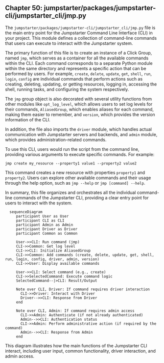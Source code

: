 ## Chapter 50: jumpstarter/packages/jumpstarter-cli/jumpstarter_cli/jmp.py

 The `jumpstarter/packages/jumpstarter-cli/jumpstarter_cli/jmp.py` file is the main entry point for the Jumpstarter Command Line Interface (CLI) in your project. This module defines a collection of command-line commands that users can execute to interact with the Jumpstarter system.

   The primary function of this file is to create an instance of a Click Group, named `jmp`, which serves as a container for all the available commands within the CLI. Each command corresponds to a separate Python module within the same directory and represents a specific action that can be performed by users. For example, `create`, `delete`, `update`, `get`, `shell`, `run`, `login`, `config` are individual commands that perform actions such as creating, deleting, updating, or getting resources, logging in, accessing the shell, running tasks, and configuring the system respectively.

   The `jmp` group object is also decorated with several utility functions from other modules like `opt_log_level`, which allows users to set log levels for their commands, `AliasedGroup`, which enables aliases for each command, making them easier to remember, and `version`, which provides the version information of the CLI.

   In addition, the file also imports the `driver` module, which handles actual communication with Jumpstarter servers and backends, and `admin` module, which provides administration-related commands.

   To use this CLI, users would run the script from the command line, providing various arguments to execute specific commands. For example:
   ```
   jmp create my_resource --property1 value1 --property2 value2
   ```
   This command creates a new resource with properties `property1` and `property2`. Users can explore other available commands and their usage through the help option, such as `jmp --help` or `jmp [command] --help`.

   In summary, this file organizes and orchestrates all the individual command-line commands of the Jumpstarter CLI, providing a clear entry point for users to interact with the system.

 ```mermaid
   sequenceDiagram
      participant User as User
      participant CLI as CLI
      participant Admin as Admin
      participant Driver as Driver
      participant Common as Common

      User->>CLI: Run command (jmp)
      CLI->>Common: Get log level
      CLI->>CLI: Initialize AliasedGroup
      CLI->>Common: Add commands (create, delete, update, get, shell, run, login, config, driver, admin, version)
      CLI->>User: Display available commands

      User->>CLI: Select command (e.g., create)
      CLI->>SelectedCommand: Execute command logic
      SelectedCommand--|>CLI: Result/Output

      Note over CLI, Driver: If command requires driver interaction
        CLI->>Driver: Interact with Driver
        Driver-->>CLI: Response from Driver
      end

      Note over CLI, Admin: If command requires admin access
        CLI->>Admin: Authenticate (if not already authenticated)
        Admin-->>CLI: Authentication status
        CLI->>Admin: Perform administrative action (if required by the command)
        Admin-->>CLI: Response from Admin
      end
   ```

This diagram illustrates how the main functions of the Jumpstarter CLI interact, including user input, common functionality, driver interaction, and admin access.